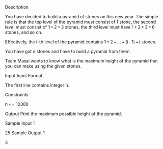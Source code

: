 Description

You have decided to build a pyramid of stones on this new year. The simple rule is that the top level of the pyramid must consist of 1 stone, the second level must consist of 1 + 2 = 3 stones, the third level must have 1 + 2 + 3 = 6 stones, and so on.

Effectively, the i-th level of the pyramid contains 1 + 2 + ... + (i - 1) + i stones.

You have got n stones and have to build a pyramid from them.

Team Masai wants to know what is the maximum height of the pyramid that you can make using the given stones.


Input
Input Format

The first line contains integer n.

Constraints

n <= 10000


Output
Print the maximum possible height of the pyramid.


Sample Input 1 

25
Sample Output 1

4